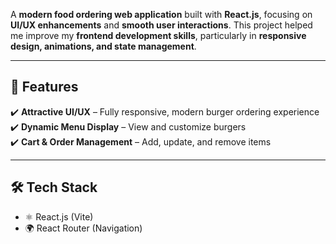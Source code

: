 A **modern food ordering web application** built with **React.js**, focusing on **UI/UX enhancements** and **smooth user interactions**. This project helped me improve my **frontend development skills**, particularly in **responsive design, animations, and state management**. 

---

## 📌 Features  
✔️ **Attractive UI/UX** – Fully responsive, modern burger ordering experience  
✔️ **Dynamic Menu Display** – View and customize burgers  
✔️ **Cart & Order Management** – Add, update, and remove items  

---

## 🛠️ Tech Stack

- ⚛️ React.js (Vite)
- 🌍 React Router (Navigation)  

